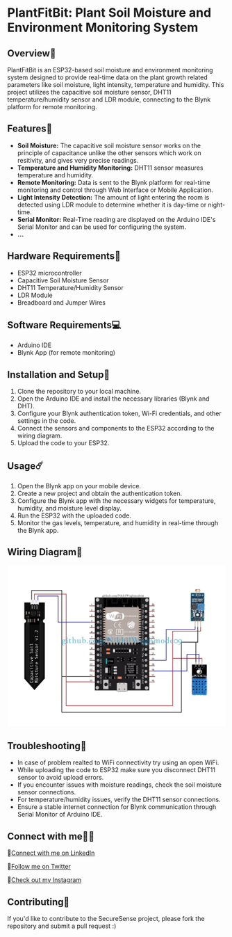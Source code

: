 # PlantFitBit: Plant Soil Moisture and Environment Monitoring System

## Overview🌟

PlantFitBit is an ESP32-based soil moisture and environment monitoring system designed to provide real-time data on the plant growth related parameters like soil moisture, light intensity, temperature and humidity. This project utilizes the capacitive soil moisture sensor, DHT11 temperature/humidity sensor and LDR module, connecting to the Blynk platform for remote monitoring.

## Features🚨

- **Soil Moisture:** The capacitive soil moisture sensor works on the principle of capacitance unlike the other sensors which work on resitivity, and gives very precise readings.
- **Temperature and Humidity Monitoring:** DHT11 sensor measures temperature and humidity.
- **Remote Monitoring:** Data is sent to the Blynk platform for real-time monitoring and control through Web Interface or Mobile Application.
- **Light Intensity Detection:** The amount of light entering the room is detected using LDR module to determine whether it is day-time or night-time.
- **Serial Monitor:** Real-Time reading are displayed on the Arduino IDE's Serial Monitor and can be used for configuring the system.
- **...**

## Hardware Requirements🔨

- ESP32 microcontroller
- Capacitive Soil Moisture Sensor
- DHT11 Temperature/Humidity Sensor
- LDR Module
- Breadboard and Jumper Wires

## Software Requirements💻

- Arduino IDE
- Blynk App (for remote monitoring)

## Installation and Setup🚀

1. Clone the repository to your local machine.
2. Open the Arduino IDE and install the necessary libraries (Blynk and DHT).
3. Configure your Blynk authentication token, Wi-Fi credentials, and other settings in the code.
4. Connect the sensors and components to the ESP32 according to the wiring diagram.
5. Upload the code to your ESP32.

## Usage☄️

1. Open the Blynk app on your mobile device.
2. Create a new project and obtain the authentication token.
3. Configure the Blynk app with the necessary widgets for temperature, humidity, and moisture level display.
4. Run the ESP32 with the uploaded code.
5. Monitor the gas levels, temperature, and humidity in real-time through the Blynk app.

## Wiring Diagram🔌

![Wiring Diagram](https://github.com/NikhilWaghmode09/Plant-Environment-Monitoring-System/blob/7ee0653dc717d612eae6bd4f7df4bab148dbe6f1/Final%20Circuit%20Fig%20(1).jpg)

## Troubleshooting🛑

- In case of problem realted to WiFi connectivity try using an open WiFi.
- While uploading the code to ESP32 make sure you disconnect DHT11 sensor to avoid upload errors.
- If you encounter issues with moisture readings, check the soil moisture sensor connections.
- For temperature/humidity issues, verify the DHT11 sensor connections.
- Ensure a stable internet connection for Blynk communication through Serial Monitor of Arduino IDE.

## Connect with me👨‍💻

:rocket:[Connect with me on LinkedIn](https://www.linkedin.com/in/nikhil-waghmode-b182b6208/)

:rocket:[Follow me on Twitter](https://twitter.com/NikhilWaghmode_)

:rocket:[Check out my Instagram](https://www.instagram.com/nikhilwaghmode._/?igshid=YmMyMTA2M2Y%3D)

## Contributing🐛

If you'd like to contribute to the SecureSense project, please fork the repository and submit a pull request :)

